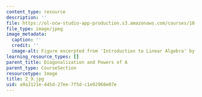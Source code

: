 ```yaml
---
content_type: resource
description: ''
file: https://ol-ocw-studio-app-production.s3.amazonaws.com/courses/18-06sc-linear-algebra-fall-2011/a9a3121e445d27ee7f5dc1e92968e07e_2_9.jpg
file_type: image/jpeg
image_metadata:
  caption: ''
  credit: ''
  image-alt: Figure excerpted from 'Introduction to Linear Algebra' by G.S. Strang
learning_resource_types: []
parent_title: Diagonalization and Powers of A
parent_type: CourseSection
resourcetype: Image
title: 2_9.jpg
uid: a9a3121e-445d-27ee-7f5d-c1e92968e07e
---
```

